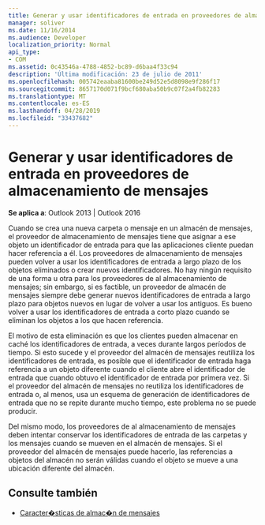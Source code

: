 ```yaml
---
title: Generar y usar identificadores de entrada en proveedores de almacenamiento de mensajes
manager: soliver
ms.date: 11/16/2014
ms.audience: Developer
localization_priority: Normal
api_type:
- COM
ms.assetid: 0c43546a-4788-4852-bc89-d6baa4f33c94
description: 'Última modificación: 23 de julio de 2011'
ms.openlocfilehash: 005742eaaba81600be249d52e5d8098e9f286f17
ms.sourcegitcommit: 8657170d071f9bcf680aba50b9c07f2a4fb82283
ms.translationtype: MT
ms.contentlocale: es-ES
ms.lasthandoff: 04/28/2019
ms.locfileid: "33437682"
---
```

# <a name="generating-and-using-entry-identifiers-in-message-store-providers"></a>Generar y usar identificadores de entrada en proveedores de almacenamiento de mensajes

**Se aplica a**: Outlook 2013 | Outlook 2016 
  
Cuando se crea una nueva carpeta o mensaje en un almacén de mensajes, el proveedor de almacenamiento de mensajes tiene que asignar a ese objeto un identificador de entrada para que las aplicaciones cliente puedan hacer referencia a él. Los proveedores de almacenamiento de mensajes pueden volver a usar los identificadores de entrada a largo plazo de los objetos eliminados o crear nuevos identificadores. No hay ningún requisito de una forma u otra para los proveedores de al almacenamiento de mensajes; sin embargo, si es factible, un proveedor de almacén de mensajes siempre debe generar nuevos identificadores de entrada a largo plazo para objetos nuevos en lugar de volver a usar los antiguos. Es bueno volver a usar los identificadores de entrada a corto plazo cuando se eliminan los objetos a los que hacen referencia.
  
El motivo de esta eliminación es que los clientes pueden almacenar en caché los identificadores de entrada, a veces durante largos períodos de tiempo. Si esto sucede y el proveedor del almacén de mensajes reutiliza los identificadores de entrada, es posible que el identificador de entrada haga referencia a un objeto diferente cuando el cliente abre el identificador de entrada que cuando obtuvo el identificador de entrada por primera vez. Si el proveedor del almacén de mensajes no reutiliza los identificadores de entrada o, al menos, usa un esquema de generación de identificadores de entrada que no se repite durante mucho tiempo, este problema no se puede producir.
  
Del mismo modo, los proveedores de al almacenamiento de mensajes deben intentar conservar los identificadores de entrada de las carpetas y los mensajes cuando se mueven en el almacén de mensajes. Si el proveedor del almacén de mensajes puede hacerlo, las referencias a objetos del almacén no serán válidas cuando el objeto se mueve a una ubicación diferente del almacén.
  
## <a name="see-also"></a>Consulte también

- [Caracter�sticas de almac�n de mensajes](message-store-features.md)

